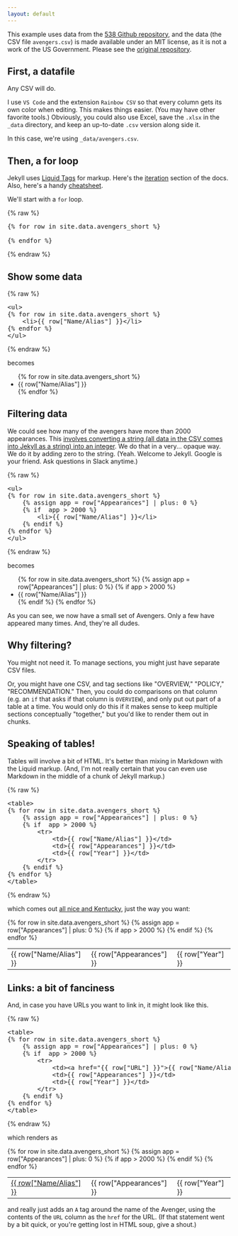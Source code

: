 ```yaml
---
layout: default
---
```


This example uses data from the [538 Github repository](https://github.com/fivethirtyeight/data), and the data (the CSV file `avengers.csv`) is made available under an MIT license, as it is not a work of the US Government. Please see the [original repository](https://github.com/fivethirtyeight/data).

## First, a datafile

Any CSV will do.

I use `VS Code` and the extension `Rainbow CSV` so that every column gets its own color when editing. This makes things easier. (You may have other favorite tools.) Obviously, you could also use Excel, save the `.xlsx` in the `_data` directory, and keep an up-to-date `.csv` version along side it.

In this case, we're using `_data/avengers.csv`.

## Then, a for loop

Jekyll uses [Liquid Tags]() for markup. Here's the [iteration](https://shopify.github.io/liquid/tags/iteration/) section of the docs. Also, here's a handy [cheatsheet](https://gist.github.com/JJediny/a466eed62cee30ad45e2).

We'll start with a `for` loop.

{% raw %}
<pre>
{% for row in site.data.avengers_short %}
  
{% endfor %}
</pre>
{% endraw %}

## Show some data

{% raw %}
<pre>
&lt;ul>
{% for row in site.data.avengers_short %}
    &lt;li>{{ row["Name/Alias"] }}&lt;/li>
{% endfor %}
&lt;/ul>
</pre>
{% endraw %}

becomes

<ul>
{% for row in site.data.avengers_short %}
    <li>{{ row["Name/Alias"] }}</li>
{% endfor %}
</ul>

## Filtering data

We could see how many of the avengers have more than 2000 appearances. This [involves converting a string (all data in the CSV comes into Jekyll as a string) into an integer](https://stackoverflow.com/questions/27198710/convert-string-to-integer-in-shopify-liquid). We do that in a very... opaque way. We do it by adding zero to the string. (Yeah. Welcome to Jekyll. Google is your friend. Ask questions in Slack anytime.)


{% raw %}
<pre>
&lt;ul>
{% for row in site.data.avengers_short %}
    {% assign app = row["Appearances"] | plus: 0 %}
    {% if  app > 2000 %}
        &lt;li>{{ row["Name/Alias"] }}&lt;/li>
    {% endif %}
{% endfor %}
&lt;/ul>
</pre>
{% endraw %}

becomes

<ul>
{% for row in site.data.avengers_short %}
    {% assign app = row["Appearances"] | plus: 0 %}
    {% if  app > 2000 %}
        <li>{{ row["Name/Alias"] }}</li>
    {% endif %}
{% endfor %}
</ul>

As you can see, we now have a small set of Avengers. Only a few have appeared many times. And, they're all dudes.

## Why filtering?

You might not need it. To manage sections, you might just have separate CSV files. 

Or, you might have one CSV, and tag sections like "OVERVIEW," "POLICY," "RECOMMENDATION." Then, you could do comparisons on that column (e.g. an `if` that asks if that column is `OVERVIEW`), and only put out part of a table at a time. You would only do this if it makes sense to keep multiple sections conceptually "together," but you'd like to render them out in chunks.

## Speaking of tables!

Tables will involve a bit of HTML. It's better than mixing in Markdown with the Liquid markup. (And, I'm not really certain that you can even use Markdown in the middle of a chunk of Jekyll markup.)

{% raw %}
<pre>
&lt;table>
{% for row in site.data.avengers_short %}
    {% assign app = row["Appearances"] | plus: 0 %}
    {% if  app > 2000 %}
        &lt;tr>
            &lt;td>{{ row["Name/Alias"] }}&lt;/td>
            &lt;td>{{ row["Appearances"] }}&lt;/td>
            &lt;td>{{ row["Year"] }}&lt;/td>
        &lt;/tr>
    {% endif %}
{% endfor %}
&lt;/table>
</pre>
{% endraw %}

which comes out [all nice and Kentucky](https://meaningofliff.tumblr.com/post/103573767131/kentucky-adv), just the way you want:

<table>
{% for row in site.data.avengers_short %}
    {% assign app = row["Appearances"] | plus: 0 %}
    {% if  app > 2000 %}
        <tr>
            <td>{{ row["Name/Alias"] }}</td>
            <td>{{ row["Appearances"] }}</td>
            <td>{{ row["Year"] }}</td>
        </tr>
    {% endif %}
{% endfor %}
</table>

## Links: a bit of fanciness

And, in case you have URLs you want to link in, it might look like this.


{% raw %}
<pre>
&lt;table>
{% for row in site.data.avengers_short %}
    {% assign app = row["Appearances"] | plus: 0 %}
    {% if  app > 2000 %}
        &lt;tr>
            &lt;td>&lt;a href="{{ row["URL"] }}">{{ row["Name/Alias"] }}&lt;/a>&lt;/td>
            &lt;td>{{ row["Appearances"] }}&lt;/td>
            &lt;td>{{ row["Year"] }}&lt;/td>
        &lt;/tr>
    {% endif %}
{% endfor %}
&lt;/table>
</pre>
{% endraw %}

which renders as

<table>
{% for row in site.data.avengers_short %}
    {% assign app = row["Appearances"] | plus: 0 %}
    {% if  app > 2000 %}
        <tr>
            <td><a href="{{ row["URL"] }}">{{ row["Name/Alias"] }}</a></td>
            <td>{{ row["Appearances"] }}</td>
            <td>{{ row["Year"] }}</td>
        </tr>
    {% endif %}
{% endfor %}
</table>

and really just adds an `A` tag around the name of the Avenger, using the contents of the `URL` column as the `href` for the URL. (If that statement went by a bit quick, or you're getting lost in HTML soup, give a shout.)